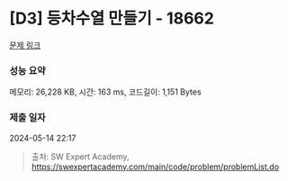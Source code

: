 # [D3] 등차수열 만들기 - 18662 

[문제 링크](https://swexpertacademy.com/main/code/problem/problemDetail.do?contestProbId=AYo-e9EKmGoDFAQI) 

### 성능 요약

메모리: 26,228 KB, 시간: 163 ms, 코드길이: 1,151 Bytes

### 제출 일자

2024-05-14 22:17



> 출처: SW Expert Academy, https://swexpertacademy.com/main/code/problem/problemList.do